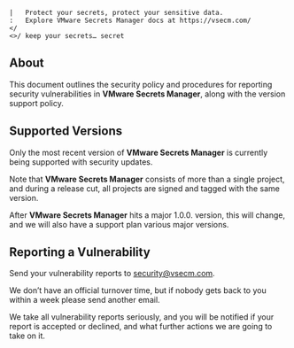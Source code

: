 ```text
|   Protect your secrets, protect your sensitive data.
:   Explore VMware Secrets Manager docs at https://vsecm.com/
</
<>/ keep your secrets… secret
```

## About

This document outlines the security policy and procedures for reporting
security vulnerabilities in **VMware Secrets Manager**, along with the 
version support policy.

## Supported Versions

Only the most recent version of **VMware Secrets Manager**
is currently being supported with security updates.

Note that **VMware Secrets Manager** consists of more than a single project,
and during a release cut, all projects are signed and tagged
with the same version.

After **VMware Secrets Manager** hits a major 1.0.0. version, this will change,
and we will also have a support plan various major versions.

## Reporting a Vulnerability

Send your vulnerability reports to [security@vsecm.com](mailto:security@vsecm.com).

We don’t have an official turnover time, but if nobody gets back
to you within a week please send another email.

We take all vulnerability reports seriously, and you will be notified 
if your report is accepted or declined, and what further actions we are going
to take on it.
